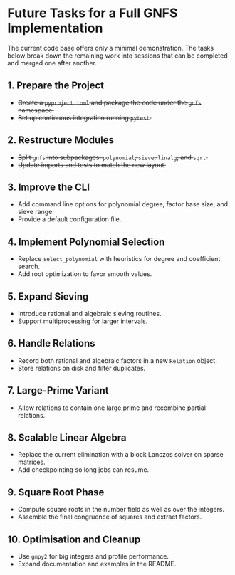# Future Tasks for a Full GNFS Implementation

The current code base offers only a minimal demonstration. The tasks below break down the remaining work into sessions that can be completed and merged one after another.

## 1. Prepare the Project
- ~~Create a `pyproject.toml` and package the code under the `gnfs` namespace.~~
- ~~Set up continuous integration running `pytest`.~~

## 2. Restructure Modules
- ~~Split `gnfs` into subpackages: `polynomial`, `sieve`, `linalg`, and `sqrt`.~~
- ~~Update imports and tests to match the new layout.~~

## 3. Improve the CLI
- Add command line options for polynomial degree, factor base size, and sieve range.
- Provide a default configuration file.

## 4. Implement Polynomial Selection
- Replace `select_polynomial` with heuristics for degree and coefficient search.
- Add root optimization to favor smooth values.

## 5. Expand Sieving
- Introduce rational and algebraic sieving routines.
- Support multiprocessing for larger intervals.

## 6. Handle Relations
- Record both rational and algebraic factors in a new `Relation` object.
- Store relations on disk and filter duplicates.

## 7. Large-Prime Variant
- Allow relations to contain one large prime and recombine partial relations.

## 8. Scalable Linear Algebra
- Replace the current elimination with a block Lanczos solver on sparse matrices.
- Add checkpointing so long jobs can resume.

## 9. Square Root Phase
- Compute square roots in the number field as well as over the integers.
- Assemble the final congruence of squares and extract factors.

## 10. Optimisation and Cleanup
- Use `gmpy2` for big integers and profile performance.
- Expand documentation and examples in the README.
